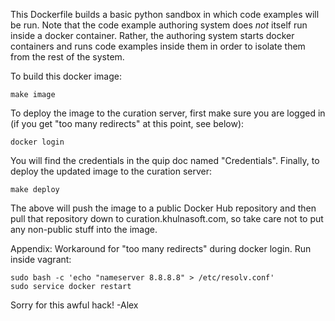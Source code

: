 This Dockerfile builds a basic python sandbox in which code examples will be run. Note that the code example authoring system does _not_ itself run inside a docker container. Rather, the authoring system starts docker containers and runs code examples inside them in order to isolate them from the rest of the system.

To build this docker image:

    make image

To deploy the image to the curation server, first make sure you are logged in (if you get "too many redirects" at this point, see below):

	docker login

You will find the credentials in the quip doc named "Credentials". Finally, to deploy the updated image to the curation server:

	make deploy

The above will push the image to a public Docker Hub repository and then pull that repository down to curation.khulnasoft.com, so take care not to put any non-public stuff into the image.

Appendix: Workaround for "too many redirects" during docker login. Run inside vagrant:

	sudo bash -c 'echo "nameserver 8.8.8.8" > /etc/resolv.conf'
	sudo service docker restart

Sorry for this awful hack! -Alex
